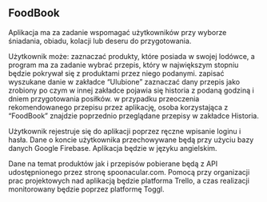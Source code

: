 ## FoodBook

Aplikacja ma za zadanie wspomagać użytkowników przy wyborze śniadania, obiadu, kolacji lub deseru do przygotowania. 

Użytkownik może: 
zaznaczać produkty, które posiada w swojej lodówce, a program ma za zadanie wybrać przepis, który w największym stopniu będzie pokrywał się z produktami przez niego podanymi. 
zapisać wyszukane danie w zakładce “Ulubione”
zaznaczać dany przepis jako zrobiony po czym w innej zakładce pojawia się historia z podaną godziną i dniem przygotowania posiłków. 
w przypadku przeoczenia rekomendowanego przepisu przez aplikację, osoba korzystająca z “FoodBook” znajdzie poprzednio przeglądane przepisy w zakładce Historia.

Użytkownik rejestruje się do aplikacji poprzez ręczne wpisanie loginu i hasła. Dane o koncie użytkownika przechowywane będą przy użyciu bazy danych Google Firebase. 
Aplikacja będzie w języku angielskim.

Dane na temat produktów jak i przepisów pobierane będą z API udostępnionego przez stronę spoonacular.com. Pomocą przy organizacji prac projektowych nad aplikacją będzie platforma Trello, a czas realizacji monitorowany będzie poprzez platformę Toggl.  
